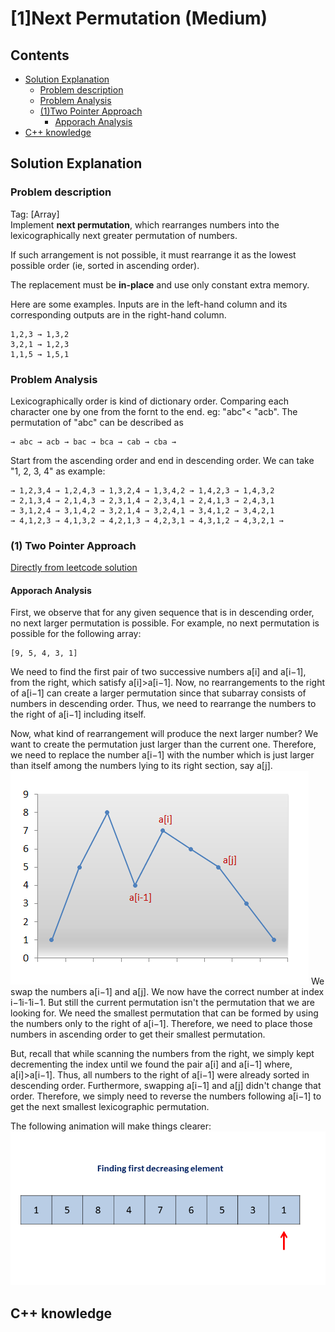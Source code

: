 # [1]Next Permutation (Medium)

## Contents
- [Solution Explanation](#solution-explanation)
  - [Problem description](#problem-description)
  - [Problem Analysis](#problem-analysis)
  - [(1)Two Pointer Approach](#1-two-pointer-approach) 
    - [Apporach Analysis](#apporach-analysis) 
- [C++ knowledge](#c-knowledge)


## Solution Explanation

### Problem description
Tag: [Array]\
Implement **next permutation**, which rearranges numbers into the lexicographically next greater permutation of numbers.

If such arrangement is not possible, it must rearrange it as the lowest possible order (ie, sorted in ascending order).

The replacement must be **in-place** and use only constant extra memory.

Here are some examples. Inputs are in the left-hand column and its corresponding outputs are in the right-hand column.

```
1,2,3 → 1,3,2
3,2,1 → 1,2,3
1,1,5 → 1,5,1
```
### Problem Analysis
Lexicographically order is kind of dictionary order. Comparing each character one by one from the fornt to the end. eg: "abc"< "acb". The permutation of "abc" can be described as 
```
→ abc → acb → bac → bca → cab → cba →
```
Start from the ascending order and end in descending order. We can take "1, 2, 3, 4" as example:

```
→ 1,2,3,4 → 1,2,4,3 → 1,3,2,4 → 1,3,4,2 → 1,4,2,3 → 1,4,3,2 
→ 2,1,3,4 → 2,1,4,3 → 2,3,1,4 → 2,3,4,1 → 2,4,1,3 → 2,4,3,1 
→ 3,1,2,4 → 3,1,4,2 → 3,2,1,4 → 3,2,4,1 → 3,4,1,2 → 3,4,2,1 
→ 4,1,2,3 → 4,1,3,2 → 4,2,1,3 → 4,2,3,1 → 4,3,1,2 → 4,3,2,1 →
```

### (1) Two Pointer Approach
[Directly from leetcode solution](https://leetcode.com/problems/next-permutation/solution/)
#### Apporach Analysis
First, we observe that for any given sequence that is in descending order, no next larger permutation is possible. For example, no next permutation is possible for the following array:
```
[9, 5, 4, 3, 1]
```
We need to find the first pair of two successive numbers a[i] and a[i−1], from the right, which satisfy a[i]>a[i−1]. Now, no rearrangements to the right of a[i−1] can create a larger permutation since that subarray consists of numbers in descending order. Thus, we need to rearrange the numbers to the right of a[i−1] including itself.

Now, what kind of rearrangement will produce the next larger number? We want to create the permutation just larger than the current one. Therefore, we need to replace the number a[i−1] with the number which is just larger than itself among the numbers lying to its right section, say a[j].
![Image of nums_graph](https://github.com/KV152/LeetCode-Solution/blob/master/figures/31_nums_graph.png)
We swap the numbers a[i−1] and a[j]. We now have the correct number at index i−1i-1i−1. But still the current permutation isn't the permutation that we are looking for. We need the smallest permutation that can be formed by using the numbers only to the right of a[i−1]. Therefore, we need to place those numbers in ascending order to get their smallest permutation.

But, recall that while scanning the numbers from the right, we simply kept decrementing the index until we found the pair a[i] and a[i−1] where, a[i]>a[i−1]. Thus, all numbers to the right of a[i−1] were already sorted in descending order. Furthermore, swapping a[i−1] and a[j] didn't change that order. Therefore, we simply need to reverse the numbers following a[i−1] to get the next smallest lexicographic permutation.

The following animation will make things clearer:
![Image of nums_gif](https://github.com/KV152/LeetCode-Solution/blob/master/figures/31_Next_Permutation.gif)
## C++ knowledge

